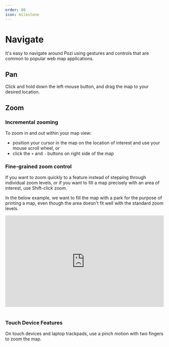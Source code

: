 ```yaml
---
order: 80
icon: milestone
---
```


# Navigate

It's easy to navigate around Pozi using gestures and controls that are common to popular web map applications.

## Pan

Click and hold down the left-mouse button, and drag the map to your desired location.

## Zoom

### Incremental zooming

To zoom in and out within your map view:

* position your cursor in the map on the location of interest and use your mouse scroll wheel, or
* click the `+` and `-` buttons on right side of the map

### Fine-grained zoom control

If you want to zoom quickly to a feature instead of stepping through individual zoom levels, or if you want to fill a map precisely with an area of interest, use Shift-click zoom.

In the below example, we want to fill the map with a park for the purpose of printing a map, even though the area doesn't fit well with the standard zoom levels.

<div style="position: relative; padding-bottom: calc(48.979166666666664% + 44px); height: 0;"><iframe src="https://supademo.com/embed/UXkUK0r-gTdgg0id3_QGO" frameborder="0" webkitallowfullscreen mozallowfullscreen allowfullscreen style="position: absolute; top: 0; left: 0; width: 100%; height: 100%;"></iframe></div>

</br>

### Touch Device Features

On touch devices and laptop trackpads, use a pinch motion with two fingers to zoom the map.
